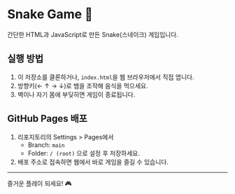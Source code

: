 # Snake Game 🐍

간단한 HTML과 JavaScript로 만든 Snake(스네이크) 게임입니다.

## 실행 방법

1. 이 저장소를 클론하거나, `index.html`을 웹 브라우저에서 직접 엽니다.
2. 방향키(← ↑ → ↓)로 뱀을 조작해 음식을 먹으세요.
3. 벽이나 자기 몸에 부딪히면 게임이 종료됩니다.

## GitHub Pages 배포

1. 리포지토리의 Settings > Pages에서
   - Branch: `main`
   - Folder: `/ (root)`
   으로 설정 후 저장하세요.
2. 배포 주소로 접속하면 웹에서 바로 게임을 즐길 수 있습니다.

---

즐거운 플레이 되세요! 🎮